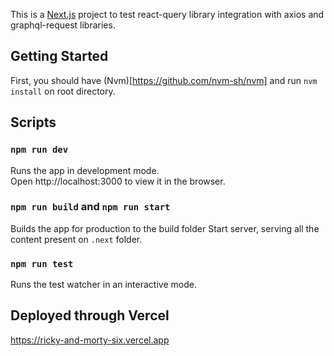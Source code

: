 This is a [Next.js](https://nextjs.org/) project to test react-query library integration with axios and graphql-request libraries.

## Getting Started

First, you should have (Nvm)[https://github.com/nvm-sh/nvm] and run `nvm install` on root directory.

## Scripts

### `npm run dev`

Runs the app in development mode.  
Open http://localhost:3000 to view it in the browser.

### `npm run build` and `npm run start`

Builds the app for production to the build folder
Start server, serving all the content present on `.next` folder.

### `npm run test`

Runs the test watcher in an interactive mode.

## Deployed through Vercel

https://ricky-and-morty-six.vercel.app
